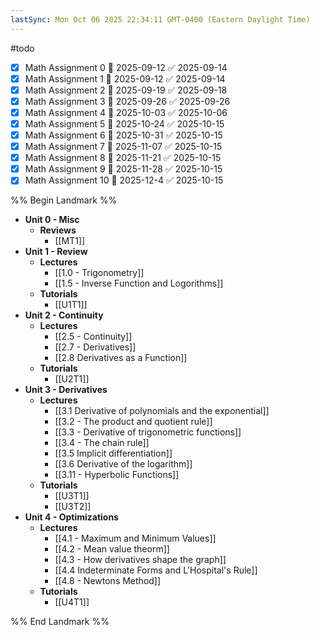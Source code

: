 ```yaml
---
lastSync: Mon Oct 06 2025 22:34:11 GMT-0400 (Eastern Daylight Time)
---
```

#todo
- [x] Math Assignment 0 📅 2025-09-12 ✅ 2025-09-14
- [x] Math Assignment 1 📅 2025-09-12 ✅ 2025-09-14
- [x] Math Assignment 2 📅 2025-09-19 ✅ 2025-09-18
- [x] Math Assignment 3 📅 2025-09-26 ✅ 2025-09-26
- [x] Math Assignment 4 📅 2025-10-03 ✅ 2025-10-06
- [x] Math Assignment 5 📅 2025-10-24 ✅ 2025-10-15
- [x] Math Assignment 6 📅 2025-10-31 ✅ 2025-10-15
- [x] Math Assignment 7 📅 2025-11-07 ✅ 2025-10-15
- [x] Math Assignment 8 📅 2025-11-21 ✅ 2025-10-15
- [x] Math Assignment 9 📅 2025-11-28 ✅ 2025-10-15
- [x] Math Assignment 10 📅 2025-12-4 ✅ 2025-10-15

%% Begin Landmark %%
- **Unit 0 - Misc**
	- **Reviews**
		- [[MT1]]
- **Unit 1 - Review**
	- **Lectures**
		- [[1.0 - Trigonometry]]
		- [[1.5 - Inverse Function and Logorithms]]
	- **Tutorials**
		- [[U1T1]]
- **Unit 2 - Continuity**
	- **Lectures**
		- [[2.5 - Continuity]]
		- [[2.7 - Derivatives]]
		- [[2.8 Derivatives as a Function]]
	- **Tutorials**
		- [[U2T1]]
- **Unit 3 - Derivatives**
	- **Lectures**
		- [[3.1 Derivative of polynomials and the exponential]]
		- [[3.2 - The product and quotient rule]]
		- [[3.3 - Derivative of trigonometric functions]]
		- [[3.4 - The chain rule]]
		- [[3.5 Implicit differentiation]]
		- [[3.6 Derivative of the logarithm]]
		- [[3.11 - Hyperbolic Functions]]
	- **Tutorials**
		- [[U3T1]]
		- [[U3T2]]
- **Unit 4 - Optimizations**
	- **Lectures**
		- [[4.1 - Maximum and Minimum Values]]
		- [[4.2 - Mean value theorm]]
		- [[4.3 - How derivatives shape the graph]]
		- [[4.4 Indeterminate Forms and L'Hospital's Rule]]
		- [[4.8 - Newtons Method]]
	- **Tutorials**
		- [[U4T1]]

%% End Landmark %%
